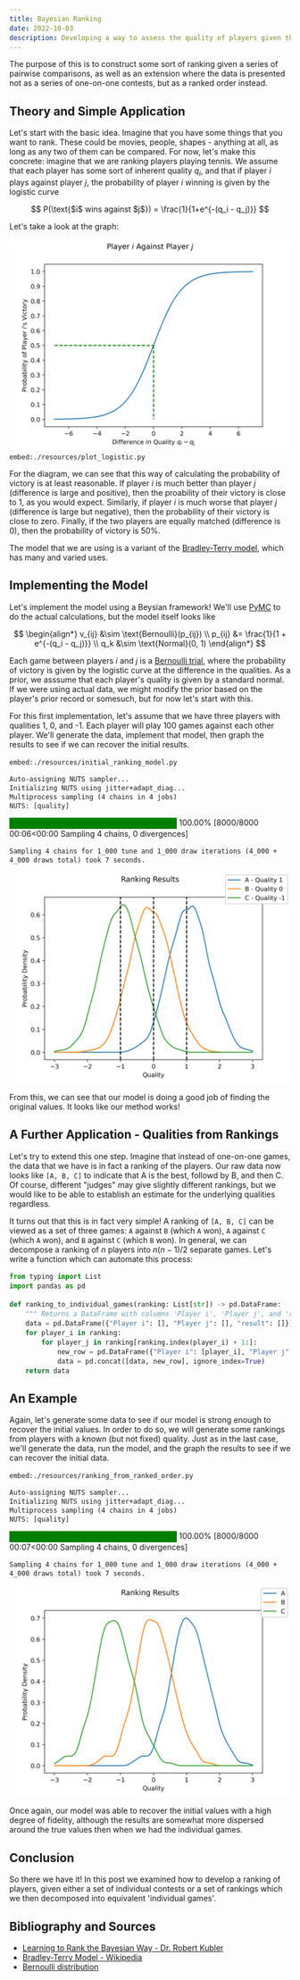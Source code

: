 ```yaml
---
title: Bayesian Ranking
date: 2022-10-03
description: Developing a way to assess the quality of players given the results of the games that they play
---
```


The purpose of this is to construct some sort of ranking given a series of pairwise comparisons, as well as an extension where the data is presented not as a series of one-on-one contests, but as a ranked order instead.

## Theory and Simple Application

Let's start with the basic idea. Imagine that you have some things that you want to rank. These could be movies, people, shapes - anything at all, as long as any two of them can be compared. For now, let's make this concrete: imagine that we are ranking players playing tennis. We assume that each player has some sort of inherent quality $q_i$, and that if player $i$ plays against player $j$, the probability of player $i$ winning is given by the logistic curve

$$
P(\text{$i$ wins against $j$}) = \frac{1}{1+e^{-(q_i - q_j)}}
$$

Let's take a look at the graph:

![The Logistic Curve](./resources/logistic_curve.png)
`embed:./resources/plot_logistic.py`

For the diagram, we can see that this way of calculating the probability of victory is at least reasonable. If player $i$ is much better than player $j$ (difference is large and positive), then the proability of their victory is close to 1, as you would expect. Similarly, if player $i$ is much worse that player $j$ (difference is large but negative), then the probability of their victory is close to zero. Finally, if the two players are equally matched (difference is 0), then the probability of victory is $50\%$.

The model that we are using is a variant of the [Bradley-Terry model](https://en.wikipedia.org/wiki/Bradley%E2%80%93Terry_model), which has many and varied uses.

## Implementing the Model

Let's implement the model using a Beysian framework! We'll use [PyMC](https://www.pymc.io/welcome.html) to do the actual calculations, but the model itself looks like

$$
\begin{align*}
v_{ij} &\sim \text{Bernoulli}(p_{ij}) \\
p_{ij} &= \frac{1}{1 + e^{-(q_i - q_j)}} \\
q_k &\sim \text{Normal}(0, 1)
\end{align*}
$$

Each game between players $i$ and $j$ is a [Bernoulli trial](https://en.wikipedia.org/wiki/Bernoulli_distribution), where the probability of victory is given by the logistic curve at the difference in the qualities. As a prior, we asssume that each player's quality is given by a standard normal. If we were using actual data, we might modify the prior based on the player's prior record or somesuch, but for now let's start with this.

For this first implementation, let's assume that we have three players with qualities 1, 0, and -1. Each player will play 100 games against each other player. We'll generate the data, implement that model, then graph the results to see if we can recover the initial results.

`embed:./resources/initial_ranking_model.py`

    Auto-assigning NUTS sampler...
    Initializing NUTS using jitter+adapt_diag...
    Multiprocess sampling (4 chains in 4 jobs)
    NUTS: [quality]

<style>
    /* Turns off some styling */
    progress {
        /* gets rid of default border in Firefox and Opera. */
        border: none;
        /* Needs to be in here for Safari polyfill so background images work as expected. */
        background-size: auto;
    }
    progress:not([value]), progress:not([value])::-webkit-progress-bar {
        background: repeating-linear-gradient(45deg, #7e7e7e, #7e7e7e 10px, #5c5c5c 10px, #5c5c5c 20px);
    }
    .progress-bar-interrupted, .progress-bar-interrupted::-webkit-progress-bar {
        background: #F44336;
    }
</style>

<div>
  <progress value='8000' class='' max='8000' style='width:300px; height:20px; vertical-align: middle;'></progress>
  100.00% [8000/8000 00:06&lt;00:00 Sampling 4 chains, 0 divergences]
</div>

    Sampling 4 chains for 1_000 tune and 1_000 draw iterations (4_000 + 4_000 draws total) took 7 seconds.

![Results of recovering the initial player qualities](./resources/initial_ranking.png)

From this, we can see that our model is doing a good job of finding the original values. It looks like our method works!

## A Further Application - Qualities from Rankings

Let's try to extend this one step. Imagine that instead of one-on-one games, the data that we have is in fact a ranking of the players. Our raw data now looks like `[A, B, C]` to indicate that A is the best, followd by B, and then C. Of course, different "judges" may give slightly different rankings, but we would like to be able to establish an estimate for the underlying qualities regardless.

It turns out that this is in fact very simple! A ranking of `[A, B, C]` can be viewed as a set of three games: `A` against `B` (which `A` won), `A` against `C` (which `A` won), and `B` against `C` (which `B` won). In general, we can decompose a ranking of $n$ players into $n(n-1) / 2$ separate games. Let's write a function which can automate this process:

```python
from typing import List
import pandas as pd

def ranking_to_individual_games(ranking: List[str]) -> pd.DataFrame:
    """ Returns a DataFrame with columns 'Player i', 'Player j', and 'result' """
    data = pd.DataFrame({"Player i": [], "Player j": [], "result": []})
    for player_i in ranking:
        for player_j in ranking[ranking.index(player_i) + 1:]:
            new_row = pd.DataFrame({"Player i": [player_i], "Player j": [player_j], "result": [1]})
            data = pd.concat([data, new_row], ignore_index=True)
    return data
```

## An Example

Again, let's generate some data to see if our model is strong enough to recover the initial values. In order to do so, we will generate some rankings from players with a known (but not fixed) quality. Just as in the last case, we'll generate the data, run the model, and the graph the results to see if we can recover the initial data.

`embed:./resources/ranking_from_ranked_order.py`

    Auto-assigning NUTS sampler...
    Initializing NUTS using jitter+adapt_diag...
    Multiprocess sampling (4 chains in 4 jobs)
    NUTS: [quality]

<style>
    /* Turns off some styling */
    progress {
        /* gets rid of default border in Firefox and Opera. */
        border: none;
        /* Needs to be in here for Safari polyfill so background images work as expected. */
        background-size: auto;
    }
    progress:not([value]), progress:not([value])::-webkit-progress-bar {
        background: repeating-linear-gradient(45deg, #7e7e7e, #7e7e7e 10px, #5c5c5c 10px, #5c5c5c 20px);
    }
    .progress-bar-interrupted, .progress-bar-interrupted::-webkit-progress-bar {
        background: #F44336;
    }
</style>

<div>
  <progress value='8000' class='' max='8000' style='width:300px; height:20px; vertical-align: middle;'></progress>
  100.00% [8000/8000 00:07&lt;00:00 Sampling 4 chains, 0 divergences]
</div>

    Sampling 4 chains for 1_000 tune and 1_000 draw iterations (4_000 + 4_000 draws total) took 7 seconds.

![Quality Results from Ranked Order](./resources/ranking_from_ranked_data.png)

Once again, our model was able to recover the initial values with a high degree of fidelity, although the results are somewhat more dispersed around the true values then when we had the individual games.

## Conclusion

So there we have it! In this post we examined how to develop a ranking of players, given either a set of individual contests or a set of rankings which we then decomposed into equivalent 'individual games'.

## Bibliography and Sources

-   [Learning to Rank the Bayesian Way - Dr. Robert Kubler](https://towardsdatascience.com/learning-to-rank-the-bayesian-way-29af4c61939b)
-   [Bradley-Terry Model - Wikipedia](https://en.wikipedia.org/wiki/Bradley%E2%80%93Terry_model)
-   [Bernoulli distribution](https://en.wikipedia.org/wiki/Bernoulli_distribution)
